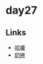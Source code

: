 # day27

## Links

- [哈囉](https://rabbittee.github.io/JavaScript30/day27/kirby/)
- [奶捲](https://rabbittee.github.io/JavaScript30/day27/recoil/)
